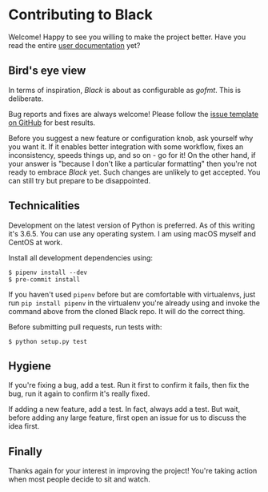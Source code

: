 # Contributing to Black

Welcome! Happy to see you willing to make the project better. Have you
read the entire [user documentation](https://black.readthedocs.io/en/latest/)
yet?


## Bird's eye view

In terms of inspiration, *Black* is about as configurable as *gofmt*.
This is deliberate.

Bug reports and fixes are always welcome!  Please follow the [issue
template on GitHub](https://github.com/ambv/black/issues/new) for best 
results.

Before you suggest a new feature or configuration knob, ask yourself why
you want it.  If it enables better integration with some workflow, fixes
an inconsistency, speeds things up, and so on - go for it!  On the other
hand, if your answer is "because I don't like a particular formatting"
then you're not ready to embrace *Black* yet. Such changes are unlikely
to get accepted. You can still try but prepare to be disappointed.


## Technicalities

Development on the latest version of Python is preferred.  As of this
writing it's 3.6.5.  You can use any operating system.  I am using macOS
myself and CentOS at work.

Install all development dependencies using:
```
$ pipenv install --dev
$ pre-commit install
```
If you haven't used `pipenv` before but are comfortable with virtualenvs,
just run `pip install pipenv` in the virtualenv you're already using and
invoke the command above from the cloned Black repo. It will do the
correct thing.

Before submitting pull requests, run tests with:
```
$ python setup.py test
```


## Hygiene

If you're fixing a bug, add a test.  Run it first to confirm it fails,
then fix the bug, run it again to confirm it's really fixed.

If adding a new feature, add a test.  In fact, always add a test.  But
wait, before adding any large feature, first open an issue for us to
discuss the idea first.


## Finally

Thanks again for your interest in improving the project!  You're taking
action when most people decide to sit and watch.
